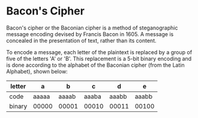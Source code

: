 # Bacon's Cipher
Bacon's cipher or the Baconian cipher is a method of steganographic message encoding devised by Francis Bacon in 1605. A message is concealed in the presentation of text, rather than its content.

To encode a message, each letter of the plaintext is replaced by a group of five of the letters 'A' or 'B'. This replacement is a 5-bit binary encoding and is done according to the alphabet of the Baconian cipher (from the Latin Alphabet), shown below:

|letter|  a   |  b   |  c   |  d   |  e   |
|------|------|------|------|------|------|
|code  |aaaaa |aaaab |aaaba |aaabb |aaabb |
|binary|00000 |00001 |00010 |00011 |00100 |
